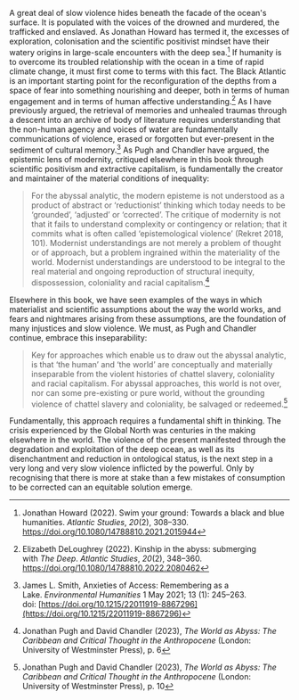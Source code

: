 A great deal of slow violence hides beneath the facade of the ocean's surface. It is populated with the voices of the drowned and murdered, the trafficked and enslaved. As Jonathan Howard has termed it, the excesses of exploration, colonisation and the scientific positivist mindset have their watery origins in large-scale encounters with the deep sea.[^1] If humanity is to overcome its troubled relationship with the ocean in a time of rapid climate change, it must first come to terms with this fact. The Black Atlantic is an important starting point for the reconfiguration of the depths from a space of fear into something nourishing and deeper, both in terms of human engagement and in terms of human affective understanding.[^2] As I have previously argued, the retrieval of memories and unhealed traumas through a descent into an archive of body of literature requires understanding that the non-human agency and voices of water are fundamentally communications of violence, erased or forgotten but ever-present in the sediment of cultural memory.[^3] As Pugh and Chandler have argued, the epistemic lens of modernity, critiqued elsewhere in this book through scientific positivism and extractive capitalism, is fundamentally the creator and maintainer of the material conditions of inequality:

>For the abyssal analytic, the modern episteme is not understood as a product of abstract or ‘reductionist’ thinking which today needs to be ‘grounded’, ‘adjusted’ or ‘corrected’. The critique of modernity is not that it fails to understand complexity or contingency or relation; that it commits what is often called ‘epistemological violence’ (Rekret 2018, 101). Modernist understandings are not merely a problem of thought or of approach, but a problem ingrained within the materiality of the world. Modernist understandings are understood to be integral to the real material and ongoing reproduction of structural inequity, dispossession, coloniality and racial capitalism.[^4]

Elsewhere in this book, we have seen examples of the ways in which materialist and scientific assumptions about the way the world works, and fears and nightmares arising from these assumptions, are the foundation of many injustices and slow violence. We must, as Pugh and Chandler continue, embrace this inseparability:

>Key for approaches which enable us to draw out the abyssal analytic, is that ‘the human’ and ‘the world’ are conceptually and materially inseparable from the violent histories of chattel slavery, coloniality and racial capitalism. For abyssal approaches, this world is not over, nor can some pre-existing or pure world, without the grounding violence of chattel slavery and coloniality, be salvaged or redeemed.[^5]

Fundamentally, this approach requires a fundamental shift in thinking. The crisis experienced by the Global North was centuries in the making elsewhere in the world. The violence of the present manifested through the degradation and exploitation of the deep ocean, as well as its disenchantment and reduction in ontological status, is the next step in a very long and very slow violence inflicted by the powerful. Only by recognising that there is more at stake than a few mistakes of consumption to be corrected can an equitable solution emerge.

[^1]: Jonathan Howard (2022). Swim your ground: Towards a black and blue humanities. _Atlantic Studies_, _20_(2), 308–330. https://doi.org/10.1080/14788810.2021.2015944
[^2]: Elizabeth DeLoughrey (2022). Kinship in the abyss: submerging with _The Deep_. _Atlantic Studies_, _20_(2), 348–360. https://doi.org/10.1080/14788810.2022.2080462
[^3]: James L. Smith, Anxieties of Access: Remembering as a Lake. _Environmental Humanities_ 1 May 2021; 13 (1): 245–263. doi: [https://doi.org/10.1215/22011919-8867296](https://doi.org/10.1215/22011919-8867296)
[^4]: Jonathan Pugh and David Chandler (2023), _The World as Abyss: The Caribbean and Critical Thought in the Anthropocene_ (London: University of Westminster Press), p. 6
[^5]: Jonathan Pugh and David Chandler (2023), _The World as Abyss: The Caribbean and Critical Thought in the Anthropocene_ (London: University of Westminster Press), p. 10

